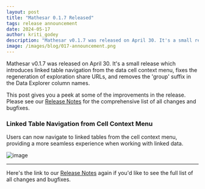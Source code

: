 ```yaml
---
layout: post
title: "Mathesar 0.1.7 Released"
tags: release announcement
date: 2024-05-17
author: kriti_godey
description: "Mathesar v0.1.7 was released on April 30. It's a small release with a few minor changes."
image: /images/blog/017-announcement.png
---
```


Mathesar v0.1.7 was released on April 30. It's a small release which introduces linked table navigation from the data cell context menu, fixes the regeneration of exploration share URLs, and removes the 'group' suffix in the Data Explorer column names.

This post gives you a peek at some of the improvements in the release. Please see our [Release Notes](https://docs.mathesar.org/releases/0.1.7/) for the comprehensive list of all changes and bugfixes.

### Linked Table Navigation from Cell Context Menu

Users can now navigate to linked tables from the cell context menu, providing a more seamless experience when working with linked data.

![image](/images/blog/017-cell-context.png)

---

Here's the link to our [Release Notes](https://docs.mathesar.org/releases/0.1.7/) again if you'd like to see the full list of all changes and bugfixes.
